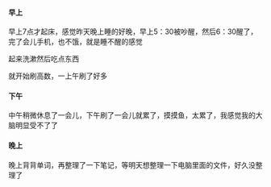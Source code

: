 #### 早上

早上7点才起床，感觉昨天晚上睡的好晚，早上5：30被吵醒，然后6：30醒了，完了会儿手机，也不饿，就是睡不醒的感觉

起来洗漱然后吃点东西

就开始刷高数，一上午刷了好多

#### 下午

中午稍微休息了一会儿，下午刷了一会儿就累了，摸摸鱼，太累了，我感觉我的大脑明显受不了了

#### 晚上

晚上背背单词，再整理了一下笔记，等明天想整理一下电脑里面的文件，好久没整理了